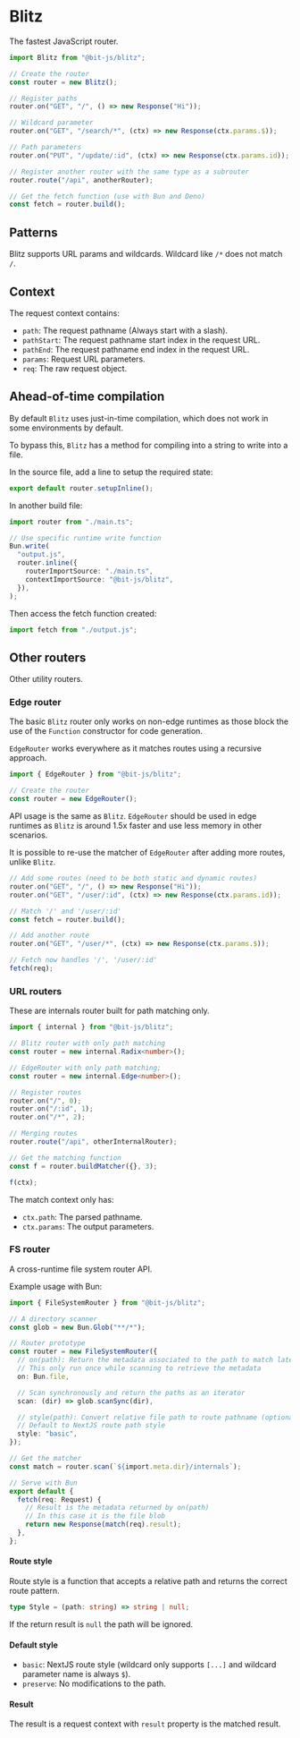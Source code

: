 # Blitz

The fastest JavaScript router.

```ts
import Blitz from "@bit-js/blitz";

// Create the router
const router = new Blitz();

// Register paths
router.on("GET", "/", () => new Response("Hi"));

// Wildcard parameter
router.on("GET", "/search/*", (ctx) => new Response(ctx.params.$));

// Path parameters
router.on("PUT", "/update/:id", (ctx) => new Response(ctx.params.id));

// Register another router with the same type as a subrouter
router.route("/api", anotherRouter);

// Get the fetch function (use with Bun and Deno)
const fetch = router.build();
```

## Patterns

Blitz supports URL params and wildcards. Wildcard like `/*` does not match `/`.

## Context

The request context contains:

- `path`: The request pathname (Always start with a slash).
- `pathStart`: The request pathname start index in the request URL.
- `pathEnd`: The request pathname end index in the request URL.
- `params`: Request URL parameters.
- `req`: The raw request object.

## Ahead-of-time compilation

By default `Blitz` uses just-in-time compilation, which does not work in some environments by default.

To bypass this, `Blitz` has a method for compiling into a string to write into a file.

In the source file, add a line to setup the required state:

```ts
export default router.setupInline();
```

In another build file:

```ts
import router from "./main.ts";

// Use specific runtime write function
Bun.write(
  "output.js",
  router.inline({
    routerImportSource: "./main.ts",
    contextImportSource: "@bit-js/blitz",
  }),
);
```

Then access the fetch function created:

```ts
import fetch from "./output.js";
```

## Other routers

Other utility routers.

### Edge router

The basic `Blitz` router only works on non-edge runtimes as those block the use of the `Function` constructor for code generation.

`EdgeRouter` works everywhere as it matches routes using a recursive approach.

```ts
import { EdgeRouter } from "@bit-js/blitz";

// Create the router
const router = new EdgeRouter();
```

API usage is the same as `Blitz`.
`EdgeRouter` should be used in edge runtimes as `Blitz` is around 1.5x faster and use less memory in other scenarios.

It is possible to re-use the matcher of `EdgeRouter` after adding more routes, unlike `Blitz`.

```ts
// Add some routes (need to be both static and dynamic routes)
router.on("GET", "/", () => new Response("Hi"));
router.on("GET", "/user/:id", (ctx) => new Response(ctx.params.id));

// Match '/' and '/user/:id'
const fetch = router.build();

// Add another route
router.on("GET", "/user/*", (ctx) => new Response(ctx.params.$));

// Fetch now handles '/', '/user/:id'
fetch(req);
```

### URL routers

These are internals router built for path matching only.

```ts
import { internal } from "@bit-js/blitz";

// Blitz router with only path matching
const router = new internal.Radix<number>();

// EdgeRouter with only path matching;
const router = new internal.Edge<number>();

// Register routes
router.on("/", 0);
router.on("/:id", 1);
router.on("/*", 2);

// Merging routes
router.route("/api", otherInternalRouter);

// Get the matching function
const f = router.buildMatcher({}, 3);

f(ctx);
```

The match context only has:

- `ctx.path`: The parsed pathname.
- `ctx.params`: The output parameters.

### FS router

A cross-runtime file system router API.

Example usage with Bun:

```ts
import { FileSystemRouter } from "@bit-js/blitz";

// A directory scanner
const glob = new Bun.Glob("**/*");

// Router prototype
const router = new FileSystemRouter({
  // on(path): Return the metadata associated to the path to match later
  // This only run once while scanning to retrieve the metadata
  on: Bun.file,

  // Scan synchronously and return the paths as an iterator
  scan: (dir) => glob.scanSync(dir),

  // style(path): Convert relative file path to route pathname (optional)
  // Default to NextJS route path style
  style: "basic",
});

// Get the matcher
const match = router.scan(`${import.meta.dir}/internals`);

// Serve with Bun
export default {
  fetch(req: Request) {
    // Result is the metadata returned by on(path)
    // In this case it is the file blob
    return new Response(match(req).result);
  },
};
```

#### Route style

Route style is a function that accepts a relative path and returns the correct route pattern.

```ts
type Style = (path: string) => string | null;
```

If the return result is `null` the path will be ignored.

#### Default style

- `basic`: NextJS route style (wildcard only supports `[...]` and wildcard parameter name is always `$`).
- `preserve`: No modifications to the path.

#### Result

The result is a request context with `result` property is the matched result.
